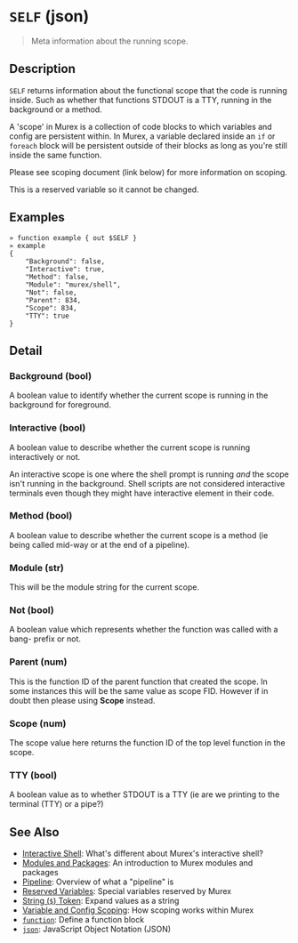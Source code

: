 # `SELF` (json)

> Meta information about the running scope.

## Description

`SELF` returns information about the functional scope that the code is running
inside. Such as whether that functions STDOUT is a TTY, running in the
background or a method.

A 'scope' in Murex is a collection of code blocks to which variables and
config are persistent within. In Murex, a variable declared inside an `if` or
`foreach` block will be persistent outside of their blocks as long as you're
still inside the same function.

Please see scoping document (link below) for more information on scoping.

This is a reserved variable so it cannot be changed.



## Examples

```
» function example { out $SELF }
» example
{
    "Background": false,
    "Interactive": true,
    "Method": false,
    "Module": "murex/shell",
    "Not": false,
    "Parent": 834,
    "Scope": 834,
    "TTY": true
}
```

## Detail

### Background (bool)

A boolean value to identify whether the current scope is running in the
background for foreground.

### Interactive (bool)

A boolean value to describe whether the current scope is running interactively
or not.

An interactive scope is one where the shell prompt is running _and_ the scope
isn't running in the background. Shell scripts are not considered interactive
terminals even though they might have interactive element in their code.

### Method (bool)

A boolean value to describe whether the current scope is a method (ie being
called mid-way or at the end of a pipeline).

### Module (str)

This will be the module string for the current scope.

### Not (bool)

A boolean value which represents whether the function was called with a bang-
prefix or not.

### Parent (num)

This is the function ID of the parent function that created the scope. In
some instances this will be the same value as scope FID. However if in doubt
then please using **Scope** instead.

### Scope (num)

The scope value here returns the function ID of the top level function in the
scope.

### TTY (bool)

A boolean value as to whether STDOUT is a TTY (ie are we printing to the
terminal (TTY) or a pipe?)

## See Also

* [Interactive Shell](../user-guide/interactive-shell.md):
  What's different about Murex's interactive shell?
* [Modules and Packages](../user-guide/modules.md):
  An introduction to Murex modules and packages
* [Pipeline](../user-guide/pipeline.md):
  Overview of what a "pipeline" is
* [Reserved Variables](../user-guide/reserved-vars.md):
  Special variables reserved by Murex
* [String (`$`) Token](../parser/string.md):
  Expand values as a string
* [Variable and Config Scoping](../user-guide/scoping.md):
  How scoping works within Murex
* [`function`](../commands/function.md):
  Define a function block
* [`json`](../types/json.md):
  JavaScript Object Notation (JSON)